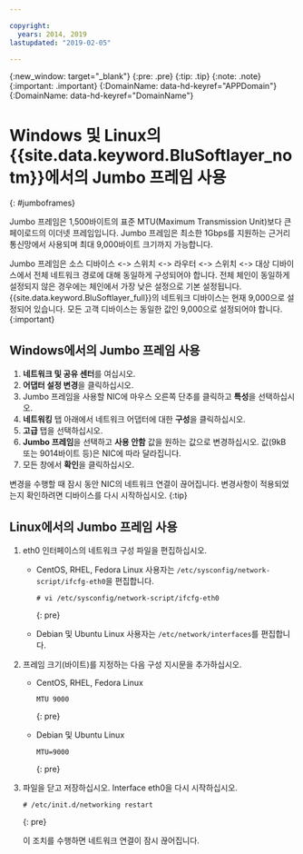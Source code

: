 ```yaml
---

copyright:
  years: 2014, 2019
lastupdated: "2019-02-05"

---
```

{:new_window: target="_blank"}
{:pre: .pre}
{:tip: .tip}
{:note: .note}
{:important: .important}
{:DomainName: data-hd-keyref="APPDomain"}
{:DomainName: data-hd-keyref="DomainName"}


# Windows 및 Linux의 {{site.data.keyword.BluSoftlayer_notm}}에서의 Jumbo 프레임 사용
{: #jumboframes}

Jumbo 프레임은 1,500바이트의 표준 MTU(Maximum Transmission Unit)보다 큰 페이로드의 이더넷 프레임입니다. Jumbo 프레임은 최소한 1Gbps를 지원하는 근거리 통신망에서 사용되며 최대 9,000바이트 크기까지 가능합니다.

Jumbo 프레임은 소스 디바이스 <-> 스위치 <-> 라우터 <-> 스위치 <-> 대상 디바이스에서 전체 네트워크 경로에 대해 동일하게 구성되어야 합니다. 전체 체인이 동일하게 설정되지 않은 경우에는 체인에서 가장 낮은 설정으로 기본 설정됩니다. {{site.data.keyword.BluSoftlayer_full}}의 네트워크 디바이스는 현재 9,000으로 설정되어 있습니다. 모든 고객 디바이스는 동일한 값인 9,000으로 설정되어야 합니다.
{:important}

## Windows에서의 Jumbo 프레임 사용

1. **네트워크 및 공유 센터**를 여십시오.
2. **어댑터 설정 변경**을 클릭하십시오.
3. Jumbo 프레임을 사용할 NIC에 마우스 오른쪽 단추를 클릭하고 **특성**을 선택하십시오.
4. **네트워킹** 탭 아래에서 네트워크 어댑터에 대한 **구성**을 클릭하십시오.
5. **고급** 탭을 선택하십시오.
6. **Jumbo 프레임**을 선택하고 **사용 안함** 값을 원하는 값으로 변경하십시오. 값(9kB 또는 9014바이트 등)은 NIC에 따라 달라집니다.
7. 모든 창에서 **확인**을 클릭하십시오.

변경을 수행할 때 잠시 동안 NIC의 네트워크 연결이 끊어집니다. 변경사항이 적용되었는지 확인하려면 디바이스를 다시 시작하십시오.
{:tip}


## Linux에서의 Jumbo 프레임 사용

1. eth0 인터페이스의 네트워크 구성 파일을 편집하십시오.
   - CentOS, RHEL, Fedora Linux 사용자는 `/etc/sysconfig/network-script/ifcfg-eth0`을 편집합니다.
     ```
     # vi /etc/sysconfig/network-script/ifcfg-eth0
     ```
     {: pre}

   - Debian 및 Ubuntu Linux 사용자는 `/etc/network/interfaces`를 편집합니다.

2. 프레임 크기(바이트)를 지정하는 다음 구성 지시문을 추가하십시오.
   - CentOS, RHEL, Fedora Linux
     ```
     MTU 9000
     ```
     {: pre}

   - Debian 및 Ubuntu Linux
     ```
     MTU=9000
     ```
     {: pre}

3. 파일을 닫고 저장하십시오. Interface eth0을 다시 시작하십시오.
   ```
   # /etc/init.d/networking restart
   ```
   {: pre}

   이 조치를 수행하면 네트워크 연결이 잠시 끊어집니다.
